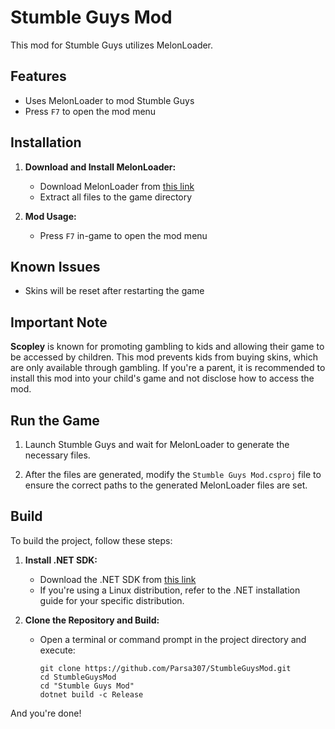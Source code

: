 # Stumble Guys Mod

This mod for Stumble Guys utilizes MelonLoader.

## Features

* Uses MelonLoader to mod Stumble Guys
* Press `F7` to open the mod menu

## Installation

1. **Download and Install MelonLoader:**
   - Download MelonLoader from [this link](https://github.com/LavaGang/MelonLoader/releases/latest/download/MelonLoader.x64.zip)
   - Extract all files to the game directory

2. **Mod Usage:**
   - Press `F7` in-game to open the mod menu

## Known Issues

* Skins will be reset after restarting the game

## Important Note

**Scopley** is known for promoting gambling to kids and allowing their game to be accessed by children. This mod prevents kids from buying skins, which are only available through gambling. If you're a parent, it is recommended to install this mod into your child's game and not disclose how to access the mod.

## Run the Game

1. Launch Stumble Guys and wait for MelonLoader to generate the necessary files.

2. After the files are generated, modify the `Stumble Guys Mod.csproj` file to ensure the correct paths to the generated MelonLoader files are set.

## Build

To build the project, follow these steps:

1. **Install .NET SDK:**
   - Download the .NET SDK from [this link](https://dotnet.microsoft.com/en-us/download/dotnet/thank-you/sdk-6.0.425-windows-x64-installer)
   - If you're using a Linux distribution, refer to the .NET installation guide for your specific distribution.

2. **Clone the Repository and Build:**
   - Open a terminal or command prompt in the project directory and execute:

     ```
     git clone https://github.com/Parsa307/StumbleGuysMod.git
     cd StumbleGuysMod
     cd "Stumble Guys Mod"
     dotnet build -c Release
     ```

And you're done!
